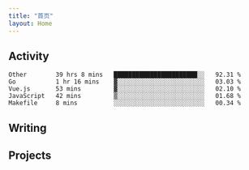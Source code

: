 ```yaml
---
title: "首页"
layout: Home
---
```


## Activity
<!--START_SECTION:waka-->
```text
Other        39 hrs 8 mins   ███████████████████████░░   92.31 % 
Go           1 hr 16 mins    ▓░░░░░░░░░░░░░░░░░░░░░░░░   03.03 % 
Vue.js       53 mins         ▓░░░░░░░░░░░░░░░░░░░░░░░░   02.10 % 
JavaScript   42 mins         ▒░░░░░░░░░░░░░░░░░░░░░░░░   01.68 % 
Makefile     8 mins          ░░░░░░░░░░░░░░░░░░░░░░░░░   00.34 % 
```
<!--END_SECTION:waka-->

## Writing
<PindedPosts />

## Projects
<Projects />
